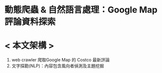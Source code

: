 # 動態爬蟲 &amp; 自然語言處理：Google Map評論資料探索  
# < 本文架構 >
1. web crawler 爬取Google Map 的 Costco 最新評論  
2. 文字探勘(NLP)：內容包含風向者偵測及主題挖掘  

